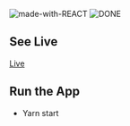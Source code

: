 ![made-with-REACT](https://img.shields.io/badge/Made%20with-REACT-1f425f.svg)
![DONE](https://img.shields.io/badge/PROJECT-DONE-SUCCESS)

## See Live

[Live](https://impwng-voiceassistant-app.netlify.app/)

## Run the App 

- Yarn start

